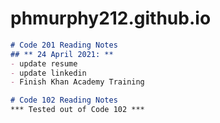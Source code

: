 # phmurphy212.github.io

```markdown
# Code 201 Reading Notes
## ** 24 April 2021: **
- update resume
- update linkedin
- Finish Khan Academy Training

# Code 102 Reading Notes
*** Tested out of Code 102 ***
```
